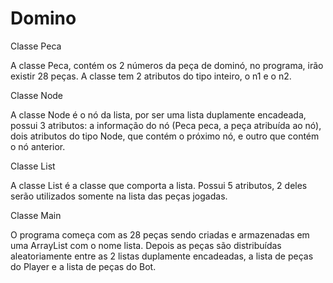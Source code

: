 # Domino

Classe Peca

A classe Peca, contém os 2 números da peça de dominó, no programa, irão existir
28 peças. A classe tem 2 atributos do tipo inteiro, o n1 e o n2.

Classe Node

A classe Node é o nó da lista, por ser uma lista duplamente encadeada, possui 3
atributos: a informação do nó (Peca peca, a peça atribuída ao nó), dois atributos do
tipo Node, que contém o próximo nó, e outro que contém o nó anterior.

Classe List

A classe List é a classe que comporta a lista.
Possui 5 atributos, 2 deles serão utilizados somente na lista das peças jogadas.

Classe Main

O programa começa com as 28 peças sendo criadas e armazenadas em uma
ArrayList com o nome lista. Depois as peças são distribuídas aleatoriamente
entre as 2 listas duplamente encadeadas, a lista de peças do Player e a lista de
peças do Bot.
